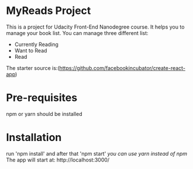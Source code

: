 # MyReads Project

This is a project for Udacity Front-End Nanodegree course. It helps you to manage your book list. You can manage three different list:
- Currently Reading
- Want to Read
- Read

The starter source is:(https://github.com/facebookincubator/create-react-app)

# Pre-requisites
npm or yarn should be installed

# Installation
run 'npm install' and after that 'npm start'
*you can use yarn instead of npm*
The app will start at:
http://localhost:3000/
